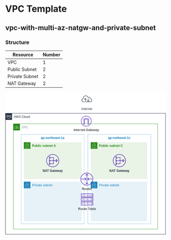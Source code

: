 # VPC Template

## vpc-with-multi-az-natgw-and-private-subnet
### Structure
| Resource  | Number |
| ----      | ----   |
| VPC       | 1      |
| Public Subnet   | 2 |
| Private Subnet  | 2 |
| NAT Gateway     | 2 |

![Multi AZ VPC with NAT-GW](./images/vpc-with-multi-az-natgw-and-private-subnet.png)
